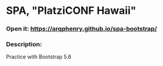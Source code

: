 # SPA, "PlatziCONF Hawaii"
### Open it: https://arqphenry.github.io/spa-bootstrap/
### Description:
Practice with Bootstrap 5.6

